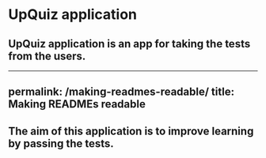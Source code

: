 # UpQuiz application
## UpQuiz application is an app for taking the tests from the users.
---
permalink: /making-readmes-readable/
title: Making READMEs readable
---
## The aim of this application is to improve learning by passing the tests.

